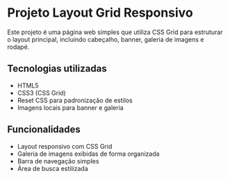 # Projeto Layout Grid Responsivo

Este projeto é uma página web simples que utiliza CSS Grid para estruturar o layout principal, incluindo cabeçalho, banner, galeria de imagens e rodapé.

## Tecnologias utilizadas

- HTML5  
- CSS3 (CSS Grid)  
- Reset CSS para padronização de estilos  
- Imagens locais para banner e galeria  

## Funcionalidades

- Layout responsivo com CSS Grid  
- Galeria de imagens exibidas de forma organizada  
- Barra de navegação simples  
- Área de busca estilizada  
